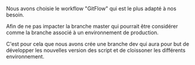 Nous avons choisie le workflow "GitFlow" qui est le plus adapté à nos besoin.

Afin de ne pas impacter la branche master qui pourrait être considérer comme la branche associé à un environnement de production.

C'est pour cela que nous avons crée une branche dev qui aura pour but de développer les nouvelles version des script et de cloissoner les différents environnement. 
